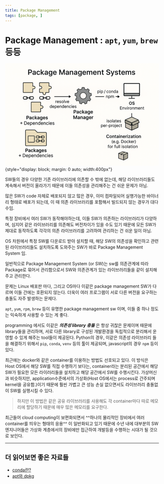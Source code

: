 ```yaml
---
title: Package Management
tags: [package, ]
---
```


# Package Management : `apt`, `yum`, `brew` 등등

![](./img/package_manager.png){style="display: block; margin: 0 auto; width:400px"}

SW들의 경우 다양한 기존 라이브러리에 의존할 수 밖에 없는데, 해당 라이브러리들도 계속해서 버전이 올라가기 때문에 이들 의존성을 관리해주는 건 쉬운 문제가 아님.

많은 SW가 code 자체로 배포되지 않고 많은 경우, 이미 컴파일되어 실행가능한 바이너리 형태로 배포가 되는데, 이 때 의존 라이브러리를 포함해서 빌드되지 않는 경우가 대다수임.

특정 장비에서 여러 SW가 동작해야하는데, 이들 SW가 의존하는 라이브러리가 다양하며, 심지어 같은 라이브러리를 의존해도 버전차이가 있을 수도 있기 때문에 모든 SW가 제대로 동작하도록 각각의 의존 라이브러리를 고려하여 관리하는 건 쉬운 일이 아님.

OS 차원에서 특정 SW를 다운로드 받아 설치할 때, 해당 SW의 의존성을 확인하고 관련된 라이브러리들도 설치하도록 도와주는 SW가 바로 Package Management System 임.

일반적으로 Package Management System (or SW)는 sw를 의존관계에 따라 Package로 묶어서 관리함으로서 SW와 의존관계가 있는 라이브러리들을 같이 설치해주고 관리한다.

문제는 Linux 배포판 마다, 그리고 OS마다 이같은 package management SW가 다르며 이들 간에는 호환되지 않는다. 더욱이 여러 프로그램이 서로 다른 버전을 요구하는 충돌도 자주 발생하는 문제다.

`apt`, `yum`, `rpm`, `brew` 등이 유명한 package management sw 이며, 이들  중 하나 정도는 익숙하게 사용할 수 있는 게 좋다.

programming 에서도 이같은 ***의존성 library 충돌*** 은 항상 귀찮은 문제이며 때문에 library들을 관리하며, 서로 다른 library로 구성된 개발환경을 독립적으로 분리해서 운영할 수 있게 해주는 tool들이 제공된다. Python의 경우, 이같은 의존성 라이브러리 들을 해결하기 위해서 `pip`, `conda`, `venv` 등의 툴이 제공되며, javascript의 경우 `npm` 등이 있다.

최근에는 docker와 같은 container를 이용하는 방법도 선호되고 있다. 이 방식은 Host OS에서 해당 SW를 직접 수행하기 보다는, container라는 분리된 공간에서 해당 SW가 필요한 모든 라이러리들을 설치하고 해당 공간에서 SW를 수행시킨다. 가상머신과 비슷하지만, application수준에서의 가상화(Host OS에서는 process로 간주되며 kernel을 공유함.)이기 때문에 훨씬 가볍고 큰 성능 손실 없으면서도 라이브러리 충돌없이 SW를 실행시킬 수 있다. 

> 하지만 이 방법은 같은 공유 라이브러리를 사용해도 각 container마다 따로 메모리에 할당하기 때문에 매우 많은 메모리를 요구한다. 

최근들어 cloud computing이 보편화되면서 ^^하나의 물리적인 장비에서 여러 container를 띄우는 형태의 응용^^ 이 일반화되고 있기 때문에 수년 내에 대부분의 SW엔지니어들은 가상화 계층에서의 장비에만 접근하여 개발등을 수행하는 시대가 될 것으로 보인다.

---

## 더 읽어보면 좋은 자료들

* [conda란?](https://ds31x.blogspot.com/2023/07/env-conda-anaconda-and-miniconda.html)
* [apt와 dpkg](https://dsaint31.tistory.com/454)